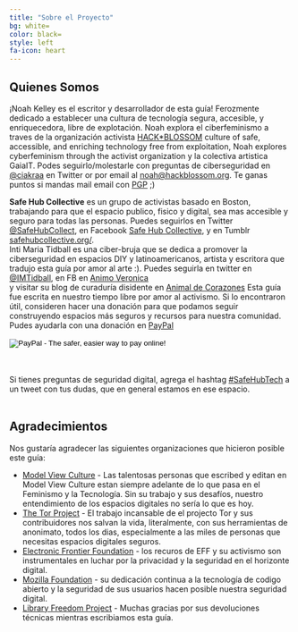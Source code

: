 ```yaml
---
title: "Sobre el Proyecto"
bg: white=
color: black=
style: left
fa-icon: heart
---
```


<h2 class="text-blue">Quienes Somos</h2>

<p>¡Noah Kelley es el escritor y desarrollador de esta guía! Ferozmente dedicado a establecer una cultura de tecnología segura, accesible, y enriquecedora, libre de explotación. Noah explora el ciberfeminismo a traves de la organización activista <a href="http://hackblossom.org/">HACK*BLOSSOM</a> culture of safe, accessible, and enriching technology free from exploitation, Noah explores cyberfeminism through the activist organization y la colectiva artistica GaiaIT. Podes seguirlo/molestarle con preguntas de ciberseguridad en <a href="https://twitter.com/ciakraa">@ciakraa</a> en Twitter or por email al <a href="mailto:noah@hackblossom.org">noah@hackblossom.org</a>. Te ganas puntos si mandas mail email con <a href="https://tech.safehubcollective.org/cybersecurity/#pgp">PGP</a> ;)
</p>

<strong>Safe Hub Collective</strong> es un grupo de activistas basado en Boston, trabajando para que el espacio publico, fisico y digital, sea mas accesible y seguro para todas las personas. Puedes seguirlos en Twitter <a href="https://twitter.com/SafeHubCollect">@SafeHubCollect</a>, en Facebook <a href="https://www.facebook.com/safehubcollective">Safe Hub Collective</a>, y en Tumblr <a href="http://safehubcollective.org/">safehubcollective.org/</a>.
<br>
Inti Maria Tidball es una ciber-bruja que se dedica a promover la ciberseguridad en espacios DIY y latinoamericanos, artista y escritora que tradujo esta guía por amor al arte :). Puedes seguirla en twitter en <a href="https://twitter.com/IMTidball">@IMTidball</a>, en FB en  <a href="https://www.facebook.com/curalista">Animo Veronica</a>
<br> y visitar su blog de curaduría disidente en <a href="https://arte.svbtle.com">Animal de Corazones</a>
Esta guía fue escrita en nuestro tiempo libre por amor al activismo. Si lo encontraron útil, consideren hacer una donación para que podamos seguir construyendo espacios más seguros y recursos para nuestra comunidad. Pudes ayudarla con una donación en <a href="https://paypal.me/arthurcat">PayPal</a>
<p>
<form action="https://www.paypal.com/cgi-bin/webscr" method="post" target="_top" class="container center">
<input type="hidden" name="cmd" value="_s-xclick">
<input type="hidden" name="hosted_button_id" value="V64VACT32PPQS">
<input type="image" src="https://www.paypalobjects.com/en_US/i/btn/btn_donateCC_LG.gif" border="0" name="submit" alt="PayPal - The safer, easier way to pay online!">
<img alt="" border="0" src="https://www.paypalobjects.com/en_US/i/scr/pixel.gif" width="1" height="1">
</form>
</p>
<br>
<br>
Si tienes preguntas de seguridad digital, agrega el hashtag <a href="https://twitter.com/hashtag/SafeHubTech?f=realtime">#SafeHubTech</a> a un tweet con tus dudas, que en general estamos en ese espacio.
<br>
<br>

<h2 class="text-blue">Agradecimientos</h2>
Nos gustaría agradecer las siguientes organizaciones que hicieron posible este guía: 
<ul>
	<li><a href="https://modelviewculture.com/">Model View Culture</a> - Las talentosas personas que escribed y editan en Model View Culture estan siempre adelante de lo que pasa en el Feminismo y la Tecnología. Sin su trabajo y sus desafíos, nuestro entendimiento de los espacios digitales no sería lo que es hoy.</li>
	<li><a href="https://www.torproject.org/">The Tor Project</a> - El trabajo incansable de el projecto Tor y sus contribuidores nos salvan la vida, literalmente, con sus herramientas de anonimato, todos los dias, especialmente a las miles de personas que necesitas espacios digitales seguros. </li>
	<li><a href="https://www.eff.org/">Electronic Frontier Foundation</a> - los recuros de EFF y su activismo son instrumentales en luchar por la privacidad y la seguridad en el horizonte digital. </li>
	<li><a href="https://www.mozilla.org/en-US/">Mozilla Foundation</a> - su dedicación continua a la tecnología de codigo abierto y la seguridad de sus usuarios hacen posible nuestra seguridad digital.</li>
	<li><a href="https://libraryfreedomproject.org/">Library Freedom Project</a> - Muchas gracias por sus devoluciones técnicas mientras escribiamos esta guía.</li>
</li>


